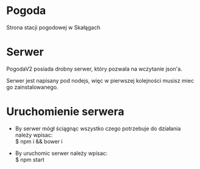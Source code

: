 # Pogoda
Strona stacji pogodowej w Skałągach

# Serwer
PogodaV2 posiada drobny serwer, który pozwala na wczytanie json'a.

Serwer jest napisany pod nodejs, więc w pierwszej kolejności musisz miec go zainstalowanego.

# Uruchomienie serwera
 + By serwer mógł ściągnąc wszystko czego potrzebuje do działania należy wpisac:  
    $ npm i && bower i  

 + By uruchomic serwer należy wpisac:  
    $ npm start



